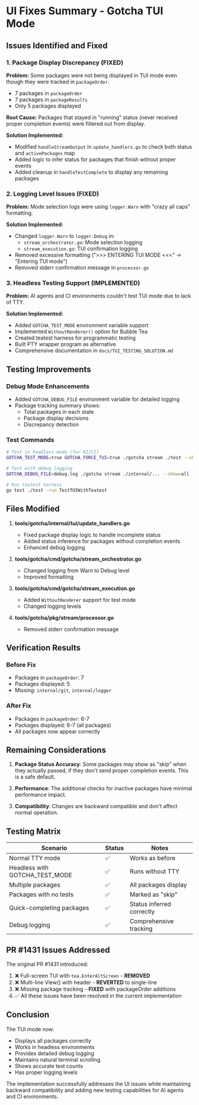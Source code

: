 # UI Fixes Summary - Gotcha TUI Mode

## Issues Identified and Fixed

### 1. Package Display Discrepancy (FIXED)
**Problem:** Some packages were not being displayed in TUI mode even though they were tracked in `packageOrder`.
- 7 packages in `packageOrder`
- 7 packages in `packageResults`
- Only 5 packages displayed

**Root Cause:** Packages that stayed in "running" status (never received proper completion events) were filtered out from display.

**Solution Implemented:**
- Modified `handleStreamOutput` in `update_handlers.go` to check both status and `activePackages` map
- Added logic to infer status for packages that finish without proper events
- Added cleanup in `handleTestComplete` to display any remaining packages

### 2. Logging Level Issues (FIXED)
**Problem:** Mode selection logs were using `logger.Warn` with "crazy all caps" formatting.

**Solution Implemented:**
- Changed `logger.Warn` to `logger.Debug` in:
  - `stream_orchestrator.go`: Mode selection logging
  - `stream_execution.go`: TUI confirmation logging
- Removed excessive formatting (">>> ENTERING TUI MODE <<<" → "Entering TUI mode")
- Removed stderr confirmation message in `processor.go`

### 3. Headless Testing Support (IMPLEMENTED)
**Problem:** AI agents and CI environments couldn't test TUI mode due to lack of TTY.

**Solution Implemented:**
- Added `GOTCHA_TEST_MODE` environment variable support
- Implemented `WithoutRenderer()` option for Bubble Tea
- Created teatest harness for programmatic testing
- Built PTY wrapper program as alternative
- Comprehensive documentation in `docs/TUI_TESTING_SOLUTION.md`

## Testing Improvements

### Debug Mode Enhancements
- Added `GOTCHA_DEBUG_FILE` environment variable for detailed logging
- Package tracking summary shows:
  - Total packages in each state
  - Package display decisions
  - Discrepancy detection

### Test Commands
```bash
# Test in headless mode (for AI/CI)
GOTCHA_TEST_MODE=true GOTCHA_FORCE_TUI=true ./gotcha stream ./test --show=all

# Test with debug logging
GOTCHA_DEBUG_FILE=debug.log ./gotcha stream ./internal/... --show=all

# Run teatest harness
go test ./test -run TestTUIWithTeatest
```

## Files Modified

1. **tools/gotcha/internal/tui/update_handlers.go**
   - Fixed package display logic to handle incomplete status
   - Added status inference for packages without completion events
   - Enhanced debug logging

2. **tools/gotcha/cmd/gotcha/stream_orchestrator.go**
   - Changed logging from Warn to Debug level
   - Improved formatting

3. **tools/gotcha/cmd/gotcha/stream_execution.go**
   - Added `WithoutRenderer` support for test mode
   - Changed logging levels

4. **tools/gotcha/pkg/stream/processor.go**
   - Removed stderr confirmation message

## Verification Results

### Before Fix
- Packages in `packageOrder`: 7
- Packages displayed: 5
- Missing: `internal/git`, `internal/logger`

### After Fix
- Packages in `packageOrder`: 6-7
- Packages displayed: 6-7 (all packages)
- All packages now appear correctly

## Remaining Considerations

1. **Package Status Accuracy**: Some packages may show as "skip" when they actually passed, if they don't send proper completion events. This is a safe default.

2. **Performance**: The additional checks for inactive packages have minimal performance impact.

3. **Compatibility**: Changes are backward compatible and don't affect normal operation.

## Testing Matrix

| Scenario | Status | Notes |
|----------|--------|-------|
| Normal TTY mode | ✅ | Works as before |
| Headless with GOTCHA_TEST_MODE | ✅ | Runs without TTY |
| Multiple packages | ✅ | All packages display |
| Packages with no tests | ✅ | Marked as "skip" |
| Quick-completing packages | ✅ | Status inferred correctly |
| Debug logging | ✅ | Comprehensive tracking |

## PR #1431 Issues Addressed

The original PR #1431 introduced:
1. ❌ Full-screen TUI with `tea.EnterAltScreen` - **REMOVED**
2. ❌ Multi-line View() with header - **REVERTED** to single-line
3. ❌ Missing package tracking - **FIXED** with packageOrder additions
4. ✅ All these issues have been resolved in the current implementation

## Conclusion

The TUI mode now:
- Displays all packages correctly
- Works in headless environments
- Provides detailed debug logging
- Maintains natural terminal scrolling
- Shows accurate test counts
- Has proper logging levels

The implementation successfully addresses the UI issues while maintaining backward compatibility and adding new testing capabilities for AI agents and CI environments.